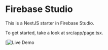 # Firebase Studio

This is a NextJS starter in Firebase Studio.

To get started, take a look at src/app/page.tsx.

[![Live Demo](https://9000-idx-studio-1746007224260.cluster-bg6uurscprhn6qxr6xwtrhvkf6.cloudworkstations.dev)

